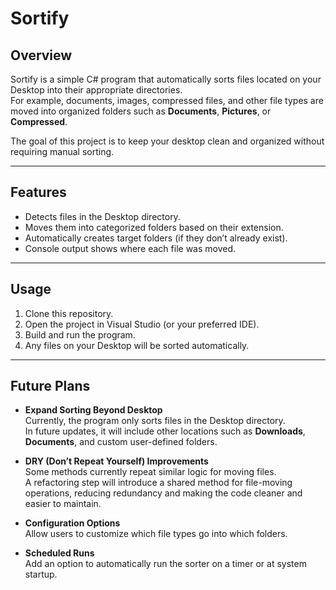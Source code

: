# Sortify

## Overview
Sortify is a simple C# program that automatically sorts files located on your Desktop into their appropriate directories.  
For example, documents, images, compressed files, and other file types are moved into organized folders such as **Documents**, **Pictures**, or **Compressed**.  

The goal of this project is to keep your desktop clean and organized without requiring manual sorting.  

---

## Features
- Detects files in the Desktop directory.  
- Moves them into categorized folders based on their extension.  
- Automatically creates target folders (if they don’t already exist).  
- Console output shows where each file was moved.  

---

## Usage
1. Clone this repository.  
2. Open the project in Visual Studio (or your preferred IDE).  
3. Build and run the program.  
4. Any files on your Desktop will be sorted automatically.  

---

## Future Plans
- **Expand Sorting Beyond Desktop**  
  Currently, the program only sorts files in the Desktop directory.  
  In future updates, it will include other locations such as **Downloads**, **Documents**, and custom user-defined folders.  

- **DRY (Don’t Repeat Yourself) Improvements**  
  Some methods currently repeat similar logic for moving files.  
  A refactoring step will introduce a shared method for file-moving operations, reducing redundancy and making the code cleaner and easier to maintain.  

- **Configuration Options**  
  Allow users to customize which file types go into which folders.  

- **Scheduled Runs**  
  Add an option to automatically run the sorter on a timer or at system startup.  


